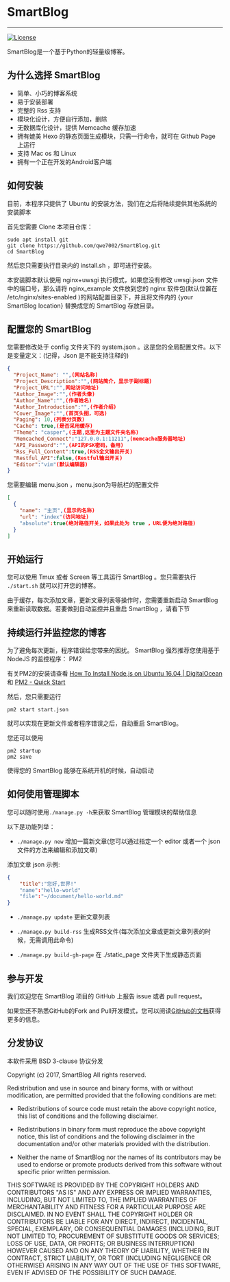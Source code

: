 # SmartBlog

***
[![License](https://img.shields.io/badge/License-BSD%203--Clause-blue.svg)](https://github.com/qwe7002/SmartBlog/blob/master/LICENSE)

SmartBlog是一个基于Python的轻量级博客。

## 为什么选择 SmartBlog

* 简单、小巧的博客系统
* 易于安装部署
* 完整的 Rss 支持
* 模块化设计，方便自行添加，删除
* 无数据库化设计，提供 Memcache 缓存加速
* 拥有媲美 Hexo 的静态页面生成模块，只需一行命令，就可在 Github Page 上运行
* 支持 Mac os 和 Linux
* 拥有一个正在开发的Android客户端

## 如何安装

目前，本程序只提供了 Ubuntu 的安装方法，我们在之后将陆续提供其他系统的安装脚本

首先您需要 Clone 本项目仓库：

```shell
sudo apt install git
git clone https://github.com/qwe7002/SmartBlog.git
cd SmartBlog
```

然后您只需要执行目录内的 install.sh ，即可进行安装。

本安装脚本默认使用 nginx+uwsgi 执行模式，如果您没有修改 uwsgi.json 文件中的端口号，那么请将 nginx_example 文件放到您的 nginx 软件包(默认位置在 /etc/nginx/sites-enabled )的网站配置目录下，并且将文件内的 {your SmartBlog location} 替换成您的 SmartBlog 存放目录。

## 配置您的 SmartBlog

您需要修改处于 config 文件夹下的 system.json 。这是您的全局配置文件。以下是变量定义：(记得，Json 是不能支持注释的)

```json
{
  "Project_Name": "",(网站名称)
  "Project_Description":"",(网站简介，显示于副标题)
  "Project_URL":"",网站访问地址)
  "Author_Image":"",(作者头像)
  "Author_Name":"",(作者姓名)
  "Author_Introduction":"",(作者介绍)
  "Cover_Image":"",(首页头图，可选)
  "Paging": 10,(列表分页数)
  "Cache": true,(是否采用缓存)
  "Theme": "casper",(主题,这里为主题文件夹名称)
  "Memcached_Connect":"127.0.0.1:11211",(memcache服务器地址)
  "API_Password":"",(API的PSK密码，备用)
  "Rss_Full_Content":true,(RSS全文输出开关)
  "Restful_API":false,(Restful输出开关)
  "Editor":"vim"(默认编辑器)
}
```
您需要编辑 menu.json ，menu.json为导航栏的配置文件

```json
[
  {
    "name": "主页",(显示的名称)
    "url": "index"(访问地址)
    "absolute":true(绝对路径开关，如果此处为 true ，URL便为绝对路径)
  }
]
```

## 开始运行

您可以使用 Tmux 或者 Screen 等工具运行 SmartBlog 。您只需要执行 `./start.sh` 就可以打开您的博客。

由于缓存，每次添加文章，更新文章列表等操作时，您需要重新启动 SmartBlog 来重新读取数据。若要做到自动监控并且重启 SmartBlog ，请看下节

## 持续运行并监控您的博客

为了避免每次更新，程序错误给您带来的困扰。 SmartBlog 强烈推荐您使用基于 NodeJS 的监控程序： PM2

有关PM2的安装请查看 [How To Install Node.js on Ubuntu 16.04 | DigitalOcean](https://www.digitalocean.com/community/tutorials/how-to-install-node-js-on-ubuntu-16-04) 和 [PM2 - Quick Start](http://pm2.keymetrics.io/docs/usage/quick-start/)

然后，您只需要运行

```shell
pm2 start start.json

```

就可以实现在更新文件或者程序错误之后，自动重启 SmartBlog。

您还可以使用

```shell
pm2 startup
pm2 save
```

使得您的 SmartBlog 能够在系统开机的时候，自动启动

## 如何使用管理脚本

您可以随时使用`./manage.py -h`来获取 SmartBlog 管理模块的帮助信息

以下是功能列举：

- `./manage.py new` 增加一篇新文章(您可以通过指定一个 editor 或者一个 json 文件的方法来编辑和添加文章)

添加文章 json 示例:
```json
{
	"title":"您好,世界!"
	"name":"hello-world"
	"file":"~/document/hello-world.md"
}
```

- `./manage.py update` 更新文章列表

- `./manage.py build-rss` 生成RSS文件(每次添加文章或更新文章列表的时候，无需调用此命令)

- `./manage.py build-gh-page` 在 ./static_page 文件夹下生成静态页面

## 参与开发

我们欢迎您在 SmartBlog 项目的 GitHub 上报告 issue 或者 pull request。

如果您还不熟悉GitHub的Fork and Pull开发模式，您可以阅读[GitHub的文档](https://help.github.com/articles/using-pull-requests)获得更多的信息。

## 分发协议

本软件采用 BSD 3-clause 协议分发

Copyright (c) 2017, SmartBlog
All rights reserved.

Redistribution and use in source and binary forms, with or without
modification, are permitted provided that the following conditions are met:

* Redistributions of source code must retain the above copyright notice, this
  list of conditions and the following disclaimer.

* Redistributions in binary form must reproduce the above copyright notice,
  this list of conditions and the following disclaimer in the documentation
  and/or other materials provided with the distribution.

* Neither the name of SmartBlog nor the names of its
  contributors may be used to endorse or promote products derived from
  this software without specific prior written permission.

THIS SOFTWARE IS PROVIDED BY THE COPYRIGHT HOLDERS AND CONTRIBUTORS "AS IS"
AND ANY EXPRESS OR IMPLIED WARRANTIES, INCLUDING, BUT NOT LIMITED TO, THE
IMPLIED WARRANTIES OF MERCHANTABILITY AND FITNESS FOR A PARTICULAR PURPOSE ARE
DISCLAIMED. IN NO EVENT SHALL THE COPYRIGHT HOLDER OR CONTRIBUTORS BE LIABLE
FOR ANY DIRECT, INDIRECT, INCIDENTAL, SPECIAL, EXEMPLARY, OR CONSEQUENTIAL
DAMAGES (INCLUDING, BUT NOT LIMITED TO, PROCUREMENT OF SUBSTITUTE GOODS OR
SERVICES; LOSS OF USE, DATA, OR PROFITS; OR BUSINESS INTERRUPTION) HOWEVER
CAUSED AND ON ANY THEORY OF LIABILITY, WHETHER IN CONTRACT, STRICT LIABILITY,
OR TORT (INCLUDING NEGLIGENCE OR OTHERWISE) ARISING IN ANY WAY OUT OF THE USE
OF THIS SOFTWARE, EVEN IF ADVISED OF THE POSSIBILITY OF SUCH DAMAGE.
